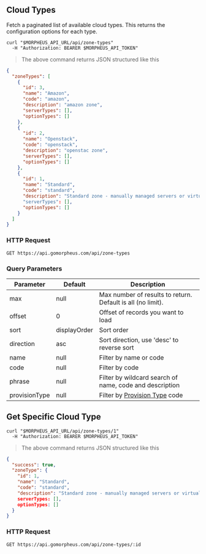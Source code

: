 ## Cloud Types

<!--
## Get All Cloud Types
-->

Fetch a paginated list of available cloud types. This returns the configuration options for each type.

```shell
curl "$MORPHEUS_API_URL/api/zone-types"
  -H "Authorization: BEARER $MORPHEUS_API_TOKEN"
```

> The above command returns JSON structured like this

```json
{
  "zoneTypes": [
    {
      "id": 3,
      "name": "Amazon",
      "code": "amazon",
      "description": "amazon zone",
      "serverTypes": [],
      "optionTypes": []
    },
    {
      "id": 2,
      "name": "Openstack",
      "code": "openstack",
      "description": "openstac zone",
      "serverTypes": [],
      "optionTypes": []
    },
    {
      "id": 1,
      "name": "Standard",
      "code": "standard",
      "description": "Standard zone - manually managed servers or virtual machines"
      "serverTypes": [],
      "optionTypes": []
    }
  ]
}
```

### HTTP Request

`GET https://api.gomorpheus.com/api/zone-types`

### Query Parameters

Parameter | Default | Description
--------- | ------- | -----------
max | null | Max number of results to return. Default is all (no limit).
offset | 0 | Offset of records you want to load
sort | displayOrder | Sort order
direction | asc | Sort direction, use 'desc' to reverse sort
name | null | Filter by name or code
code | null | Filter by code
phrase | null | Filter by wildcard search of name, code and description
provisionType | null | Filter by [Provision Type](#provision-types) code

## Get Specific Cloud Type

```shell
curl "$MORPHEUS_API_URL/api/zone-types/1"
  -H "Authorization: BEARER $MORPHEUS_API_TOKEN"
```

> The above command returns JSON structured like this

```json
{
  "success": true,
  "zoneType": {
    "id": 1,
    "name": "Standard",
    "code": "standard",
    "description": "Standard zone - manually managed servers or virtual machines"
    serverTypes: [],
    optionTypes: []
  }
}
```
### HTTP Request

`GET https://api.gomorpheus.com/api/zone-types/:id`


